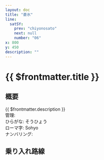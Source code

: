 ```yaml
---
layout: doc
title: "蒼氷"
line:
  satSY:
    prev: "chiyonosato"
    next: null
    number: "06"
x: 800
y: 450
description: ""
---
```


# {{ $frontmatter.title }} <ViewinMap />
<!-- ![駅の写真の説明](駅の写真のURL) -->

<Family />

## 概要
{{ $frontmatter.description }}  
管理:   
ひらがな: そうひょう  
ローマ字: Sohyo  
ナンバリング: <Numberling />

## 乗り入れ路線
<LineInfo />
